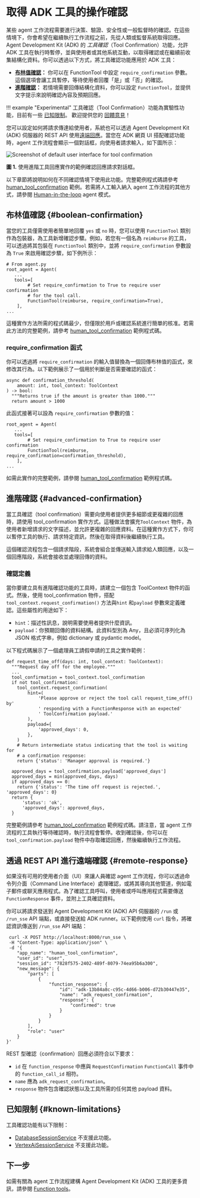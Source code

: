# 取得 ADK 工具的操作確認

某些 agent 工作流程需要進行決策、驗證、安全性或一般監督時的確認。在這些情境下，你會希望在繼續執行工作流程之前，先從人類或監督系統取得回應。Agent Development Kit (ADK) 的 *工具確認*（Tool Confirmation）功能，允許 ADK 工具在執行時暫停，並與使用者或其他系統互動，以取得確認或在繼續前收集結構化資料。你可以透過以下方式，將工具確認功能應用於 ADK 工具：

-   **[布林值確認](#boolean-confirmation)：** 你可以在 FunctionTool 中設定 `require_confirmation` 參數。這個選項會讓工具暫停，等待使用者回覆「是」或「否」的確認。
-   **[進階確認](#advanced-confirmation)：** 若情境需要回傳結構化資料，你可以設定 `FunctionTool`，並提供文字提示來說明確認內容及預期回應。

!!! example "Experimental"
    工具確認（Tool Confirmation）功能為實驗性功能，目前有一些
    [已知限制](#known-limitations)。
    歡迎提供您的
    [回饋意見](https://github.com/google/adk-python/issues/new?template=feature_request.md&labels=tool%20confirmation)！

您可以設定如何將請求傳達給使用者，系統也可以透過 Agent Development Kit (ADK)
伺服器的 REST API 使用[遠端回應](#remote-response)。當您在 ADK 網頁 UI 搭配確認功能時，agent 工作流程會顯示一個對話框，向使用者請求輸入，如下圖所示：

![Screenshot of default user interface for tool confirmation](/adk-docs/assets/confirmation-ui.png)

**圖 1.** 使用進階工具回應實作的範例確認回應請求對話框。

以下章節將說明如何在不同確認情境下使用此功能。完整範例程式碼請參考
[human_tool_confirmation](https://github.com/google/adk-python/blob/fc90ce968f114f84b14829f8117797a4c256d710/contributing/samples/human_tool_confirmation/agent.py)
範例。若需將人工輸入納入 agent 工作流程的其他方式，請參閱
[Human-in-the-loop](/adk-docs/agents/multi-agents/#human-in-the-loop-pattern)
agent 模式。

## 布林值確認 {#boolean-confirmation}

當您的工具僅需使用者簡單地回覆 `yes` 或 `no` 時，您可以使用 `FunctionTool` 類別作為包裝器，為工具新增確認步驟。例如，若您有一個名為 `reimburse` 的工具，可以透過將其包裝在 `FunctionTool` 類別中，並將 `require_confirmation` 參數設為 `True` 來啟用確認步驟，如下例所示：

```
# From agent.py
root_agent = Agent(
   ...
   tools=[
        # Set require_confirmation to True to require user confirmation
        # for the tool call.
        FunctionTool(reimburse, require_confirmation=True),
    ],
...
```

這種實作方法所需的程式碼最少，但僅限於用戶或確認系統進行簡單的核准。若需此方法的完整範例，請參考
[human_tool_confirmation](https://github.com/google/adk-python/blob/fc90ce968f114f84b14829f8117797a4c256d710/contributing/samples/human_tool_confirmation/agent.py)
範例程式碼。

### require_confirmation 函式

你可以透過將 `require_confirmation` 的輸入值替換為一個回傳布林值的函式，來修改其行為。以下範例展示了一個用於判斷是否需要確認的函式：

```
async def confirmation_threshold(
    amount: int, tool_context: ToolContext
) -> bool:
  """Returns true if the amount is greater than 1000."""
  return amount > 1000
```

此函式接著可以設為 `require_confirmation` 參數的值：

```
root_agent = Agent(
   ...
   tools=[
        # Set require_confirmation to True to require user confirmation
        FunctionTool(reimburse, require_confirmation=confirmation_threshold),
    ],
...
```

如需此實作的完整範例，請參閱
[human_tool_confirmation](https://github.com/google/adk-python/blob/fc90ce968f114f84b14829f8117797a4c256d710/contributing/samples/human_tool_confirmation/agent.py)
範例程式碼。

## 進階確認 {#advanced-confirmation}

當工具確認（tool confirmation）需要向使用者提供更多細節或更複雜的回應時，請使用 tool_confirmation 實作方式。這種做法會擴充`ToolContext` 物件，為使用者新增請求的文字描述，並允許更複雜的回應資料。在這種實作方式下，你可以暫停工具的執行、請求特定資訊，然後在取得資料後繼續執行工具。

這個確認流程包含一個請求階段，系統會組合並傳送輸入請求給人類回應，以及一個回應階段，系統會接收並處理回傳的資料。

### 確認定義

當你要建立具有進階確認功能的工具時，請建立一個包含 ToolContext 物件的函式。然後，使用 tool_confirmation 物件，搭配`tool_context.request_confirmation()` 方法與`hint` 和`payload` 參數來定義確認。這些屬性的用途如下：

-   `hint`：描述性訊息，說明需要使用者提供什麼資訊。
-   `payload`：你預期回傳的資料結構。此資料型別為 Any，且必須可序列化為 JSON 格式字串，例如 dictionary 或 pydantic model。

以下程式碼展示了一個處理員工請假申請的工具之實作範例：

```
def request_time_off(days: int, tool_context: ToolContext):
  """Request day off for the employee."""
  ...
  tool_confirmation = tool_context.tool_confirmation
  if not tool_confirmation:
    tool_context.request_confirmation(
        hint=(
            'Please approve or reject the tool call request_time_off() by'
            ' responding with a FunctionResponse with an expected'
            ' ToolConfirmation payload.'
        ),
        payload={
            'approved_days': 0,
        },
    )
    # Return intermediate status indicating that the tool is waiting for
    # a confirmation response:
    return {'status': 'Manager approval is required.'}

  approved_days = tool_confirmation.payload['approved_days']
  approved_days = min(approved_days, days)
  if approved_days == 0:
    return {'status': 'The time off request is rejected.', 'approved_days': 0}
  return {
      'status': 'ok',
      'approved_days': approved_days,
  }
```

完整範例請參考 [human_tool_confirmation](https://github.com/google/adk-python/blob/fc90ce968f114f84b14829f8117797a4c256d710/contributing/samples/human_tool_confirmation/agent.py) 範例程式碼。請注意，當 agent 工作流程的工具執行等待確認時，執行流程會暫停。收到確認後，你可以在 `tool_confirmation.payload` 物件中存取確認回應，然後繼續執行工作流程。

## 透過 REST API 進行遠端確認 {#remote-response}

如果沒有可用的使用者介面（UI）來讓人員確認 agent 工作流程，你可以透過命令列介面（Command Line Interface）處理確認，或將其導向其他管道，例如電子郵件或聊天應用程式。為了確認工具呼叫，使用者或呼叫應用程式需要傳送 `FunctionResponse` 事件，並附上工具確認資料。

你可以將請求發送到 Agent Development Kit (ADK) API 伺服器的 `/run` 或 `/run_sse` API 端點，或直接發送給 ADK runner。以下範例使用 `curl` 指令，將確認資訊傳送到 `/run_sse` API 端點：

```
 curl -X POST http://localhost:8000/run_sse \
 -H "Content-Type: application/json" \
 -d '{
    "app_name": "human_tool_confirmation",
    "user_id": "user",
    "session_id": "7828f575-2402-489f-8079-74ea95b6a300",
    "new_message": {
        "parts": [
            {
                "function_response": {
                    "id": "adk-13b84a8c-c95c-4d66-b006-d72b30447e35",
                    "name": "adk_request_confirmation",
                    "response": {
                        "confirmed": true
                    }
                }
            }
        ],
        "role": "user"
    }
}'
```

REST 型確認（confirmation）回應必須符合以下要求：

-   `id` 在 `function_response` 中應與 `RequestConfirmation` `FunctionCall` 事件中的 `function_call_id` 相符。
-   `name` 應為 `adk_request_confirmation`。
-   `response` 物件包含確認狀態以及工具所需的任何其他 payload 資料。

## 已知限制 {#known-limitations}

工具確認功能有以下限制：

-   [DatabaseSessionService](/adk-docs/api-reference/python/google-adk.html#google.adk.sessions.DatabaseSessionService)
    不支援此功能。
-   [VertexAiSessionService](/adk-docs/api-reference/python/google-adk.html#google.adk.sessions.VertexAiSessionService)
    不支援此功能。

## 下一步

如需有關為 agent 工作流程建構 Agent Development Kit (ADK) 工具的更多資訊，請參閱 [Function tools](/adk-docs/tools/function-tools/)。